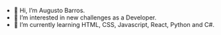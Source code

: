 - 👋 Hi, I’m Augusto Barros.
- 👀 I’m interested in new challenges as a Developer.
- 🐍 I’m currently learning HTML, CSS, Javascript, React, Python and C#.

<!---
augusto-barros/augusto-barros is a ✨ special ✨ repository because its `README.md` (this file) appears on your GitHub profile.
You can click the Preview link to take a look at your changes.
--->
